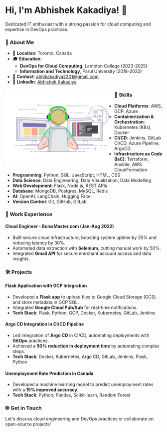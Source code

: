 # Hi, I'm Abhishek Kakadiya! 👋

Dedicated IT enthusiast with a strong passion for cloud computing and expertise in DevOps practices.
### 🌟 **About Me**
- 📍 **Location**: Toronto, Canada
- 🎓 **Education**: 
  - **DevOps for Cloud Computing**, Lambton College (2023-2025)
  - **Information and Technology**, Parul University (2018-2022)
- 📧 **Contact**: [abhikakadiya2301@gmail.com](mailto:abhikakadiya2301@gmail.com)
- 💼 **LinkedIn**: [Abhishek Kakadiya](https://www.linkedin.com/in/abhishek-kakadiya-2243971a5/)

<img src="https://raw.githubusercontent.com/devSouvik/devSouvik/master/gif3.gif" alt="Coding GIF" style="float: left;" width="350" height="250">

### 🚀 **Skills**
- **Cloud Platforms**: AWS, GCP, Azure
- **Containerization & Orchestration**: Kubernetes (K8s), Docker
- **CI/CD**: Jenkins, GitLab CI/CD, Azure Pipeline, ArgoCD
- **Infrastructure as Code (IaC)**: Terraform, Ansible, AWS CloudFormation
- **Programming**: Python, SQL, JavaScript, HTML, CSS
- **Data Science**: Data Engineering, Data Visualization, Data Modelling
- **Web Development**: Flask, Node.js, REST APIs
- **Database**: MongoDB, Postgres, MySQL, Redis
- **AI**: OpenAI, LangChain, Hugging Face
- **Version Control**: Git, GitHub, GitLab

### 💼 **Work Experience**
#### **Cloud Engineer** - BuissMaster.com (Jan-Aug 2022)
- Built secure cloud infrastructure, boosting system uptime by 25% and reducing latency by 30%.
- Automated data extraction with **Selenium**, cutting manual work by 50%.
- Integrated **Gmail API** for secure merchant account access and data insights.

### 🛠 **Projects**
#### **Flask Application with GCP Integration**
- Developed a **Flask app** to upload files to Google Cloud Storage (GCS) and store metadata in GCP SQL.
- Integrated **Google Cloud Pub/Sub** for real-time notifications.
- **Tech Stack**: Flask, Python, GCP, Docker, Kubernetes, GitLab, Jenkins

#### **Argo CD Integration in CI/CD Pipeline**
- Led integration of **Argo CD** in CI/CD, automating deployments with **GitOps** practices.
- Achieved a **50% reduction in deployment time** by automating complex steps.
- **Tech Stack**: Docker, Kubernetes, Argo CD, GitLab, Jenkins, Flask, Python

#### **Unemployment Rate Prediction in Canada**
- Developed a machine learning model to predict unemployment rates with a **15% improved accuracy**.
- **Tech Stack**: Python, Pandas, Scikit-learn, Random Forest

### 🌐 **Get in Touch**
Let's discuss cloud engineering and DevOps practices or collaborate on open-source projects!

